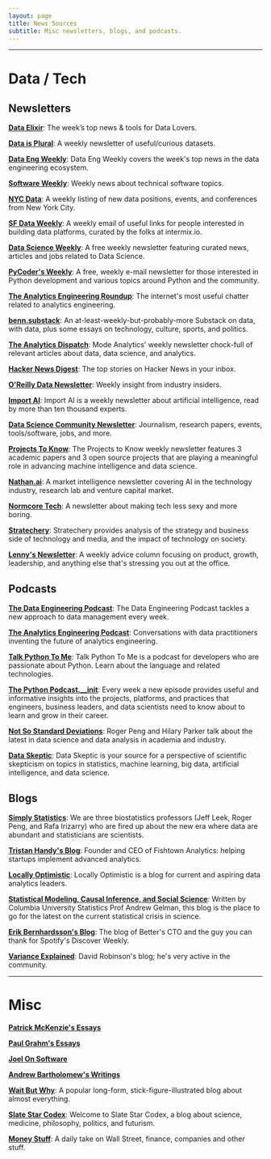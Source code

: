 ```yaml
---
layout: page
title: News Sources
subtitle: Misc newsletters, blogs, and podcasts.
---
```


---

# Data / Tech

## Newsletters

[**Data Elixir**](https://dataelixir.com/): The week’s top news & tools for Data Lovers.

[**Data is Plural**](https://www.data-is-plural.com/): A weekly newsletter of useful/curious datasets.

[**Data Eng Weekly**](https://dataengweekly.com/): Data Eng Weekly covers the week's top news in the data engineering ecosystem.

[**Software Weekly**](https://us12.campaign-archive.com/home/?u=0e61a764c5cf33d9f3eff0749&id=846fac531b): Weekly news about technical software topics.

[**NYC Data**](https://tinyletter.com/nycdatajobs): A weekly listing of new data positions, events, and conferences from New York City.

[**SF Data Weekly**](http://weekly.sfdata.io/): A weekly email of useful links for people interested in building data platforms, curated by the folks at intermix.io.

[**Data Science Weekly**](https://www.datascienceweekly.org/): A free weekly newsletter featuring curated news, articles and jobs related to Data Science.

[**PyCoder's Weekly**](https://pycoders.com/): A free, weekly e-mail newsletter for those interested in Python development and various topics around Python and the communi‍‍‍ty.

[**The Analytics Engineering Roundup**](https://roundup.getdbt.com/): The internet's most useful chatter related to analytics engineering.

[**benn.substack**](https://benn.substack.com/): An at-least-weekly-but-probably-more Substack on data, with data, plus some essays on technology, culture, sports, and politics.

[**The Analytics Dispatch**](https://mode.com/newsletter/): Mode Analytics' weekly newsletter chock-full of relevant articles about data, data science, and analytics.

[**Hacker News Digest**](https://www.hndigest.com/): The top stories on Hacker News in your inbox.

[**O'Reilly Data Newsletter**](https://www.oreilly.com/data/newsletter.html): Weekly insight from industry insiders.

[**Import AI**](https://jack-clark.net/): Import AI is a weekly newsletter about artificial intelligence, read by more than ten thousand experts.

[**Data Science Community Newsletter**](https://cds.nyu.edu/newsletter/): Journalism, research papers, events, tools/software, jobs, and more.

[**Projects To Know**](https://projectstoknow.amplifypartners.com/ml-and-data): The Projects to Know weekly newsletter features 3 academic papers and 3 open source projects that are playing a meaningful role in advancing machine intelligence and data science.

[**Nathan.ai**](http://newsletter.airstreet.com/): A market intelligence newsletter covering AI in the technology industry, research lab and venture capital market.

[**Normcore Tech**](https://vicki.substack.com/): A newsletter about making tech less sexy and more boring.

[**Stratechery**](https://stratechery.com/): Stratechery provides analysis of the strategy and business side of technology and media, and the impact of technology on society.

[**Lenny's Newsletter**](https://www.lennyrachitsky.com/): A weekly advice column focusing on product, growth, leadership, and anything else that's stressing you out at the office.

## Podcasts

[**The Data Engineering Podcast**](https://www.dataengineeringpodcast.com/): The Data Engineering Podcast tackles a new approach to data management every week.

[**The Analytics Engineering Podcast**](https://roundup.getdbt.com/s/the-analytics-engineering-podcast): Conversations with data practitioners inventing the future of analytics engineering.

[**Talk Python To Me**](https://talkpython.fm/): Talk Python To Me is a podcast for developers who are passionate about Python. Learn about the language and related technologies.

[**The Python Podcast.__init**](https://www.pythonpodcast.com/): Every week a new episode provides useful and informative insights into the projects, platforms, and practices that engineers, business leaders, and data scientists need to know about to learn and grow in their career.

[**Not So Standard Deviations**](http://nssdeviations.com/): Roger Peng and Hilary Parker talk about the latest in data science and data analysis in academia and industry.

[**Data Skeptic**](https://dataskeptic.com/): Data Skeptic is your source for a perspective of scientific skepticism on topics in statistics, machine learning, big data, artificial intelligence, and data science.

## Blogs

[**Simply Statistics**](https://simplystatistics.org/post/): We are three biostatistics professors (Jeff Leek, Roger Peng, and Rafa Irizarry) who are fired up about the new era where data are abundant and statisticians are scientists.

[**Tristan Handy's Blog**](https://medium.com/@jthandy): Founder and CEO of Fishtown Analytics: helping startups implement advanced analytics.

[**Locally Optimistic**](https://www.locallyoptimistic.com/): Locally Optimistic is a blog for current and aspiring data analytics leaders.

[**Statistical Modeling, Causal Inference, and Social Science**](http://andrewgelman.com/): Written by Columbia University Statistics Prof Andrew Gelman, this blog is the place to go for the latest on the current statistical crisis in science.

[**Erik Bernhardsson's Blog**](https://erikbern.com/): The blog of Better's CTO and the guy you can thank for Spotify's Discover Weekly.

[**Variance Explained**](http://varianceexplained.org/posts/): David Robinson's blog; he's very active in the community.

---

# Misc

[**Patrick McKenzie's Essays**](https://www.kalzumeus.com/)

[**Paul Grahm's Essays**](http://paulgraham.com/articles.html)

[**Joel On Software**](https://www.joelonsoftware.com/)

[**Andrew Bartholomew's Writings**](https://www.abartholomew.com/writing)

[**Wait But Why**](https://waitbutwhy.com/): A popular long-form, stick-figure-illustrated blog about almost everything.

[**Slate Star Codex**](https://slatestarcodex.com/): Welcome to Slate Star Codex, a blog about science, medicine, philosophy, politics, and futurism.

[**Money Stuff**](https://www.bloomberg.com/opinion/authors/ARbTQlRLRjE/matthew-s-levine): A daily take on Wall Street, finance, companies and other stuff.
